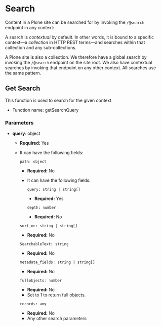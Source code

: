 # Search

Content in a Plone site can be searched for by invoking the `/@search` endpoint in any context:

A search is _contextual_ by default.
In other words, it is bound to a specific context—a _collection_ in HTTP REST terms—and searches within that collection and any sub-collections.

A Plone site is also a collection.
We therefore have a global search by invoking the `/@search` endpoint on the site root.
We also have contextual searches by invoking that endpoint on any other context.
All searches use the same pattern.

## Get Search

This function is used to search for the given context.

-   Function name: getSearchQuery

### Parameters

-   **query**: object

    -   **Required:** Yes
    -   It can have the following fields:

        `path: object`

        -   **Required:** No
        -   It can have the following fields:

            `query: string | string[]`

            -   **Required:** Yes

            `depth: number`

            -   **Required:** No

        `sort_on: string | string[]`

        -   **Required:** No

        `SearchableText: string`

        -   **Required:** No

        `metadata_fields: string | string[]`

        -   **Required:** No

        `fullobjects: number`

        -   **Required:** No
        -   Set to 1 to return full objects.

        `records: any`

        -   **Required:** No
        -   Any other search parameters
